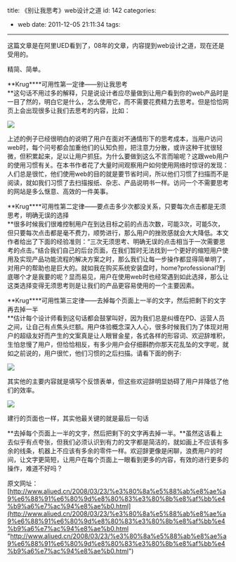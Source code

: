 title: 《别让我思考》web设计之道
id: 142
categories:
  - web
date: 2011-12-05 21:11:34
tags:
---

这篇文章是在阿里UED看到了，08年的文章，内容提到web设计之道，现在还是受用的。

精简、简单。

**Krug****可用性第一定律——别让我思考 
</br>**这句话不用过多的解释，只是说设计者应尽量做到让用户看到你的web产品时是一目了然的，明白它是什么，怎么使用它，而不需要花费精力去思考。但是恰恰网页上会出现很多让我们去思考的内容，比如：

![](http://m2.img.libdd.com/farm4/2012/0821/18/FAB947D94E3C430D059010451AD2CE0D906FC6189977_500_332.jpg)</img>

上述的例子已经很明白的说明了用户在面对不通情形下的思考成本，当用户访问web时，每个问号都会加重他们的认知负担，把注意力分散，或许这种干扰很轻微，但积累起来，足以让用户抓狂。为什么要做到这么不言而喻呢？这跟web用户的使用习惯有关。在本书作者花了大量时间观察用户如何使用网络时惊讶的发现：人们总是很忙，他们使用web的目的就是要节省时间，所以他们习惯了扫描而不是阅读，就如我们习惯了去扫描报纸、杂志、产品说明书一样。访问一个不需要思考的网站是多么惬意、高效的一件美事。

**Krug****可用性第二定律——要点击多少次都没关系，只要每次点击都是无须思考，明确无误的选择 
</br>**很多时候我们很难控制用户在到达目标之前的点击次数，可能3次，可能5次，但只要每次点击都是毫不费力，顺势进行，那么用户的挫败感就会大大降低。本文作者给出了下面的经验准则：“三次无须思考、明确无误的点击相当于一次需要思考的点击。”结合我们自己的后台页面，在我们暂时无法找到一个更好的缩短用户使用及实现产品功能流程的解决方案之时，那么我们让每一步操作都显得简单明了，对用户的帮助也是巨大的。就如我在购买系统安装盘时，home?professional?到底哪个才是我要的呢？显而易见，用户在使用web时也经常遇到如此选择，那么让这类选择变得无须思考则是让我们的产品更容易使用的一个主要因素。

**Krug****可用性第三定律——去掉每个页面上一半的文字，然后把剩下的文字再去掉一半 
</br>**估计每个设计师看到这句话都会鼓掌叫好，因为我们总是纠缠在PD、运营人员之间，让自己有点焦头烂额。用户体验概念深入人心，很多时候我们为了体现对用户的超级友好而产生的文案真是让人眼冒金星，各式各样的形容词、欢迎辞堆积，生怕怠慢了用户，但恰恰相反，有多少用户会仔细斟酌你那天花乱坠的文字呢，就如之前说的，用户很忙，他们习惯的之后扫描。请看下面的例子:

![](http://m3.img.libdd.com/farm4/2012/0821/18/288671D1F22E07F5EFB65E2F42FB6306A8D45A8D7D8E_500_228.jpg)</img>

其实他的主要内容就是填写个反馈表单，但这些欢迎辞明显妨碍了用户并降低了他们的效率。

![](http://m1.img.libdd.com/farm5/2012/0821/18/77FED98930A20CECD08DB120807B249F77E1E88D7D8E_500_179.jpg)</img>

建行的页面也一样，其实他最关键的就是最后一句话

**去掉每个页面上一半的文字，然后把剩下的文字再去掉一半。**虽然这话看上去似乎有点夸张，但我们必须认识到有力的文字都是简洁的，就如画上不应该有多余的线条，机器上不应该有多余的零件一样。欢迎辞更像是闲聊，浪费用户的时间，让文字更简短，让用户在每个页面上一眼看到更多的内容，有效的进行更多的操作，难道不好吗？

原文网址：[http://www.aliued.cn/2008/03/23/%e3%80%8a%e5%88%ab%e8%ae%a9%e6%88%91%e6%80%9d%e8%80%83%e3%80%8b%e8%af%bb%e4%b9%a6%e7%ac%94%e8%ae%b0.html](http://www.aliued.cn/2008/03/23/%e3%80%8a%e5%88%ab%e8%ae%a9%e6%88%91%e6%80%9d%e8%80%83%e3%80%8b%e8%af%bb%e4%b9%a6%e7%ac%94%e8%ae%b0.html "http://www.aliued.cn/2008/03/23/%e3%80%8a%e5%88%ab%e8%ae%a9%e6%88%91%e6%80%9d%e8%80%83%e3%80%8b%e8%af%bb%e4%b9%a6%e7%ac%94%e8%ae%b0.html")